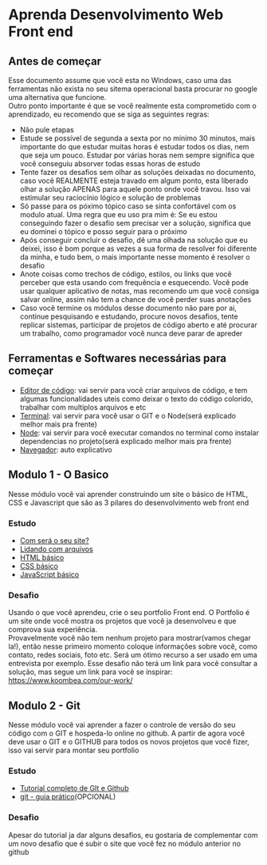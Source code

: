 # Aprenda Desenvolvimento Web Front end

## Antes de começar

Esse documento assume que você esta no Windows, caso uma das ferramentas não exista no seu sitema operacional basta procurar no google uma alternativa que funcione.\
Outro ponto importante é que se você realmente esta comprometido com o aprendizado, eu recomendo que se siga as seguintes regras:

- Não pule etapas
- Estude se possível de segunda a sexta por no mínimo 30 minutos, mais importante do que estudar muitas horas é estudar todos os dias, nem que seja um pouco. Estudar por várias horas nem sempre significa que você conseguiu absorver todas essas horas de estudo
- Tente fazer os desafios sem olhar as soluções deixadas no documento, caso você REALMENTE esteja travado em algum ponto, esta liberado olhar a solução APENAS para aquele ponto onde você travou. Isso vai estimular seu raciocínio lógico e solução de problemas
- Só passe para os póximo tópico caso se sinta confortável com os modulo atual. Uma regra que eu uso pra mim é: Se eu estou conseguindo fazer o desafio sem precisar ver a solução, significa que eu dominei o tópico e posso seguir para o próximo
- Após conseguir concluir o desafio, dê uma olhada na solução que eu deixei, isso é bom porque as vezes a sua forma de resolver foi diferente da minha, e tudo bem, o mais importante nesse momento é resolver o desafio
- Anote coisas como trechos de código, estilos, ou links que você perceber que esta usando com frequência e esquecendo. Você pode usar qualquer aplicativo de notas, mas recomendo um que você consiga salvar online, assim não tem a chance de você perder suas anotações
- Caso você termine os módulos desse documento não pare por ai, continue pesquisando e estudando, procure novos desafios, tente replicar sistemas, participar de projetos de código aberto e até procurar um trabalho, como programador você nunca deve parar de apreder

## Ferramentas e Softwares necessárias para começar

- [Editor de código](https://notepad-plus-plus.org/downloads/): vai servir para você criar arquivos de código, e tem algumas funcionalidades uteis como deixar o texto do código colorido, trabalhar com multiplos arquivos e etc
- [Terminal](https://cmder.app/): vai servir para você usar o GIT e o Node(será explicado melhor mais pra frente)
- [Node](https://nodejs.org/en/): vai servir para você executar comandos no terminal como instalar dependencias no projeto(será explicado melhor mais pra frente)
- [Navegador](https://www.google.com/intl/pt-BR/chrome/): auto explicativo

## Modulo 1 - O Basico

Nesse módulo você vai aprender construindo um site o básico de HTML, CSS e Javascript que são as 3 pilares do desenvolvimento web front end

### Estudo

- [Com será o seu site?](https://developer.mozilla.org/pt-BR/docs/Learn/Getting_started_with_the_web/What_will_your_website_look_like)
- [Lidando com arquivos](https://developer.mozilla.org/pt-BR/docs/Learn/Getting_started_with_the_web/Dealing_with_files)
- [HTML básico](https://developer.mozilla.org/pt-BR/docs/Learn/Getting_started_with_the_web/HTML_basics)
- [CSS básico](https://developer.mozilla.org/pt-BR/docs/Learn/Getting_started_with_the_web/CSS_basics)
- [JavaScript básico](https://developer.mozilla.org/pt-BR/docs/Learn/Getting_started_with_the_web/JavaScript_basics)

### Desafio

Usando o que você aprendeu, crie o seu portfolio Front end. O Portfolio é um site onde você mostra os projetos que você ja desenvolveu e que comprova sua experiência.\
Provavelmente você não tem nenhum projeto para mostrar(vamos chegar la!), então nesse primeiro momento coloque informações sobre você, como contato, redes sociais, foto etc. Será um ótimo recurso a ser usado em uma entrevista por exemplo. Esse desafio não terá um link para você consultar a solução, mas segue um link para você se inspirar: https://www.koombea.com/our-work/

## Modulo 2 - Git

Nesse módulo você vai aprender a fazer o controle de versão do seu código com o GIT e hospeda-lo online no github. A partir de agora você deve usar o GIT e o GITHUB para todos os novos projetos que você fizer, isso vai servir para montar seu portfolio

### Estudo

- [Tutorial completo de GIt e Github](https://www.youtube.com/watch?v=kB5e-gTAl_s)
- [git - guia prático](https://rogerdudler.github.io/git-guide/index.pt_BR.html)(OPCIONAL)

### Desafio

Apesar do tutorial ja dar alguns desafios, eu gostaria de complementar com um novo desafio que é subir o site que você fez no módulo anterior no github

